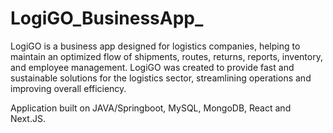 # LogiGO_BusinessApp_
LogiGO is a business app designed for logistics companies, helping to maintain an optimized flow of shipments, routes, returns, reports, inventory, and employee management. LogiGO was created to provide fast and sustainable solutions for the logistics sector, streamlining operations and improving overall efficiency.

Application built on JAVA/Springboot, MySQL, MongoDB, React and Next.JS.
